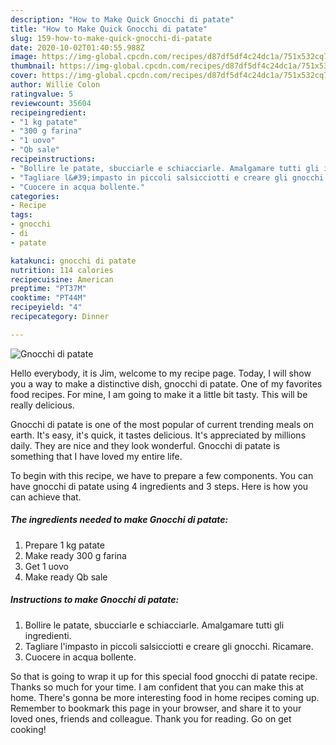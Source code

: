 ```yaml
---
description: "How to Make Quick Gnocchi di patate"
title: "How to Make Quick Gnocchi di patate"
slug: 159-how-to-make-quick-gnocchi-di-patate
date: 2020-10-02T01:40:55.988Z
image: https://img-global.cpcdn.com/recipes/d87df5df4c24dc1a/751x532cq70/gnocchi-di-patate-recipe-main-photo.jpg
thumbnail: https://img-global.cpcdn.com/recipes/d87df5df4c24dc1a/751x532cq70/gnocchi-di-patate-recipe-main-photo.jpg
cover: https://img-global.cpcdn.com/recipes/d87df5df4c24dc1a/751x532cq70/gnocchi-di-patate-recipe-main-photo.jpg
author: Willie Colon
ratingvalue: 5
reviewcount: 35604
recipeingredient:
- "1 kg patate"
- "300 g farina"
- "1 uovo"
- "Qb sale"
recipeinstructions:
- "Bollire le patate, sbucciarle e schiacciarle. Amalgamare tutti gli ingredienti."
- "Tagliare l&#39;impasto in piccoli salsicciotti e creare gli gnocchi. Ricamare."
- "Cuocere in acqua bollente."
categories:
- Recipe
tags:
- gnocchi
- di
- patate

katakunci: gnocchi di patate 
nutrition: 114 calories
recipecuisine: American
preptime: "PT37M"
cooktime: "PT44M"
recipeyield: "4"
recipecategory: Dinner

---
```



![Gnocchi di patate](https://img-global.cpcdn.com/recipes/d87df5df4c24dc1a/751x532cq70/gnocchi-di-patate-recipe-main-photo.jpg)

Hello everybody, it is Jim, welcome to my recipe page. Today, I will show you a way to make a distinctive dish, gnocchi di patate. One of my favorites food recipes. For mine, I am going to make it a little bit tasty. This will be really delicious.

Gnocchi di patate is one of the most popular of current trending meals on earth. It's easy, it's quick, it tastes delicious. It's appreciated by millions daily. They are nice and they look wonderful. Gnocchi di patate is something that I have loved my entire life.




To begin with this recipe, we have to prepare a few components. You can have gnocchi di patate using 4 ingredients and 3 steps. Here is how you can achieve that.

<!--inarticleads1-->

##### The ingredients needed to make Gnocchi di patate:

1. Prepare 1 kg patate
1. Make ready 300 g farina
1. Get 1 uovo
1. Make ready Qb sale




<!--inarticleads2-->

##### Instructions to make Gnocchi di patate:

1. Bollire le patate, sbucciarle e schiacciarle. Amalgamare tutti gli ingredienti.
1. Tagliare l&#39;impasto in piccoli salsicciotti e creare gli gnocchi. Ricamare.
1. Cuocere in acqua bollente.




So that is going to wrap it up for this special food gnocchi di patate recipe. Thanks so much for your time. I am confident that you can make this at home. There's gonna be more interesting food in home recipes coming up. Remember to bookmark this page in your browser, and share it to your loved ones, friends and colleague. Thank you for reading. Go on get cooking!

